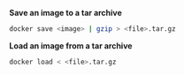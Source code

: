 **Save an image to a tar archive**
```sh
docker save <image> | gzip > <file>.tar.gz
```

**Load an image from a tar archive**
```sh
docker load < <file>.tar.gz
```
